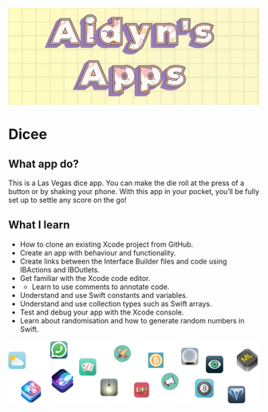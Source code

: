 ![App Banner](Documentation/myBannerAidyn.jpg)

# Dicee

## What app do?

This is a Las Vegas dice app. You can make the die roll at the press of a button or by shaking your phone. With this app in your pocket, you’ll be fully set up to settle any score on the go!


## What I learn

* How to clone an existing Xcode project from GitHub.
* Create an app with behaviour and functionality.
* Create links between the Interface Builder files and code using IBActions and IBOutlets.
* Get familiar with the Xcode code editor.
* * Learn to use comments to annotate code.
* Understand and use Swift constants and variables.
* Understand and use collection types such as Swift arrays.
* Test and debug your app with the Xcode console.
* Learn about randomisation and how to generate random numbers in Swift.


![End Banner](Documentation/readme-end-banner.png)

